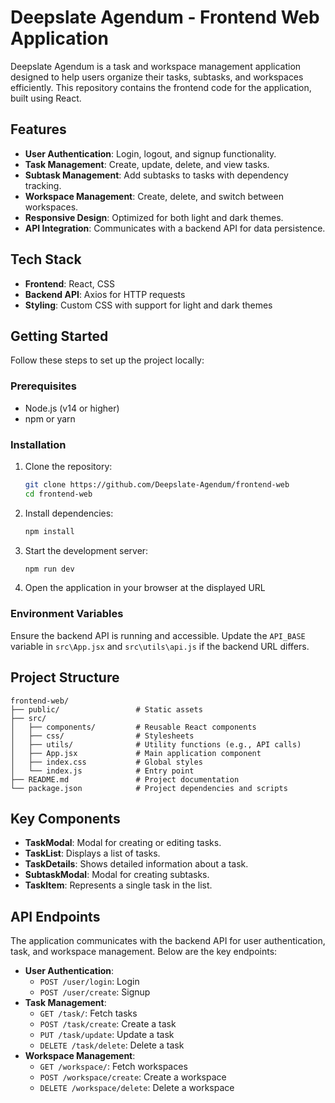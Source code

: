 # Deepslate Agendum - Frontend Web Application

Deepslate Agendum is a task and workspace management application designed to help users organize their tasks, subtasks, and workspaces efficiently. This repository contains the frontend code for the application, built using React.

## Features

- **User Authentication**: Login, logout, and signup functionality.
- **Task Management**: Create, update, delete, and view tasks.
- **Subtask Management**: Add subtasks to tasks with dependency tracking.
- **Workspace Management**: Create, delete, and switch between workspaces.
- **Responsive Design**: Optimized for both light and dark themes.
- **API Integration**: Communicates with a backend API for data persistence.

## Tech Stack

- **Frontend**: React, CSS
- **Backend API**: Axios for HTTP requests
- **Styling**: Custom CSS with support for light and dark themes

## Getting Started

Follow these steps to set up the project locally:

### Prerequisites

- Node.js (v14 or higher)
- npm or yarn

### Installation

1. Clone the repository:
   ```bash
   git clone https://github.com/Deepslate-Agendum/frontend-web
   cd frontend-web
   ```

2. Install dependencies:
   ```bash
   npm install
   ```

3. Start the development server:
   ```bash
   npm run dev
   ```

4. Open the application in your browser at the displayed URL

### Environment Variables

Ensure the backend API is running and accessible. Update the `API_BASE` variable in `src\App.jsx` and `src\utils\api.js` if the backend URL differs.

## Project Structure

```
frontend-web/
├── public/                 # Static assets
├── src/
│   ├── components/         # Reusable React components
│   ├── css/                # Stylesheets
│   ├── utils/              # Utility functions (e.g., API calls)
│   ├── App.jsx             # Main application component
│   ├── index.css           # Global styles
│   └── index.js            # Entry point
├── README.md               # Project documentation
└── package.json            # Project dependencies and scripts
```

## Key Components

- **TaskModal**: Modal for creating or editing tasks.
- **TaskList**: Displays a list of tasks.
- **TaskDetails**: Shows detailed information about a task.
- **SubtaskModal**: Modal for creating subtasks.
- **TaskItem**: Represents a single task in the list.

## API Endpoints

The application communicates with the backend API for user authentication, task, and workspace management. Below are the key endpoints:

- **User Authentication**:
  - `POST /user/login`: Login
  - `POST /user/create`: Signup
- **Task Management**:
  - `GET /task/`: Fetch tasks
  - `POST /task/create`: Create a task
  - `PUT /task/update`: Update a task
  - `DELETE /task/delete`: Delete a task
- **Workspace Management**:
  - `GET /workspace/`: Fetch workspaces
  - `POST /workspace/create`: Create a workspace
  - `DELETE /workspace/delete`: Delete a workspace

